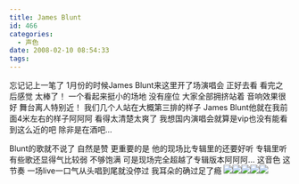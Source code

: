 ```yaml
---
title: James Blunt
id: 466
categories:
  - 声色
date: 2008-02-10 08:54:33
tags:
---
```


忘记记上一笔了 1月份的时候James Blunt来这里开了场演唱会 正好去看
看完之后感觉  太棒了！ 一个看起来挺小的场地 没有座位 大家全部拥挤站着
音响效果很好  舞台离人特别近！ 
我们几个人站在大概第三排的样子  James Blunt他就在我前面4米左右的样子阿阿阿
看得太清楚太爽了 我想国内演唱会就算是vip也没有能看到这么近的吧 除非是在酒吧...

Blunt的歌就不说了 自然是赞 更重要的是 他的现场比专辑里的还要好听
专辑里听有些歌还显得气比较弱  不够饱满  可是现场完全超越了专辑版本阿阿阿...
这音色  这节奏 一场live一口气从头唱到尾就没停过  我耳朵的确过足了瘾
![](http://danielfree.blogbus.com/files/12026132410.jpg)![](http://danielfree.blogbus.com/files/12026132411.jpg)![](http://danielfree.blogbus.com/files/12026132412.jpg)![](http://danielfree.blogbus.com/files/12026132413.jpg)![](http://danielfree.blogbus.com/files/12026132414.jpg)